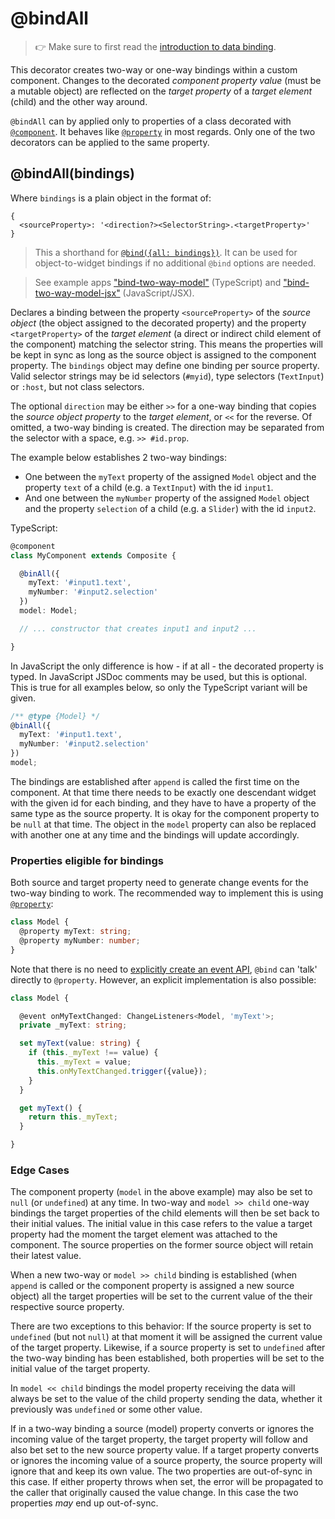---
---
# @bindAll

> :point_right: Make sure to first read the [introduction to data binding](./index.md).

This decorator creates two-way or one-way bindings within a custom component. Changes to the decorated *component property value* (must be a mutable object) are reflected on the *target property* of a *target element* (child) and the other way around.

`@bindAll` can by applied only to properties of a class decorated with [`@component`](./@component.md). It behaves like [`@property`](./@property.md) in most regards. Only one of the two decorators can be applied to the same property.

## @bindAll(bindings)

Where `bindings` is a plain object in the format of:

```
{
  <sourceProperty>: '<direction?><SelectorString>.<targetProperty>'
}
```

> This a shorthand for [`@bind({all: bindings})`](./@bind.md#configall). It can be used for object-to-widget  bindings if no additional `@bind` options are needed.

> See example apps ["bind-two-way-model"](../../examples/bind-two-way-model) (TypeScript) and ["bind-two-way-model-jsx"](../../examples/bind-two-way-model-jsx) (JavaScript/JSX).

Declares a binding between the property `<sourceProperty>` of the *source object* (the object assigned to the decorated property) and the property `<targetProperty>` of the *target element* (a direct or indirect child element of the component) matching the selector string. This means the properties will be kept in sync as long as the source object is assigned to the component property. The `bindings` object may define one binding per source property. Valid selector strings may be id selectors (`#myid`), type selectors (`TextInput`) or `:host`, but not class selectors.

The optional `direction` may be either `>>` for a one-way binding that copies the *source object property* to the *target element*, or `<<` for the reverse. Of omitted, a two-way binding is created. The direction may be separated from the selector with a space, e.g. `>> #id.prop`.

The example below establishes 2 two-way bindings:
* One between the `myText` property of the assigned `Model` object and the property `text` of a child (e.g. a `TextInput`) with the id `input1`.
* And one between the `myNumber` property of the assigned `Model` object and the property `selection` of a child (e.g. a `Slider`) with the id `input2`.

TypeScript:

```ts
@component
class MyComponent extends Composite {

  @binAll({
    myText: '#input1.text',
    myNumber: '#input2.selection'
  })
  model: Model;

  // ... constructor that creates input1 and input2 ...

}
```

In JavaScript the only difference is how - if at all - the decorated property is typed. In JavaScript JSDoc comments may be used, but this is optional. This is true for all examples below, so only the TypeScript variant will be given.

```ts
/** @type {Model} */
@binAll({
  myText: '#input1.text',
  myNumber: '#input2.selection'
})
model;
```

The bindings are established after `append` is called the first time on the component. At that time there needs to be exactly one descendant widget with the given id for each binding, and they have to have a property of the same type as the source property. It is okay for the component property to be `null` at that time. The object in the `model` property can also be replaced with another one at any time and the bindings will update accordingly.

### Properties eligible for bindings

Both source and target property need to generate change events for the two-way binding to work. The recommended way to implement this is using [`@property`](./@property.md):

```ts
class Model {
  @property myText: string;
  @property myNumber: number;
}
```

Note that there is no need to [explicitly create an event API](./@event.md#event), `@bind` can 'talk' directly to `@property`. However, an explicit implementation is also possible:

```ts
class Model {

  @event onMyTextChanged: ChangeListeners<Model, 'myText'>;
  private _myText: string;

  set myText(value: string) {
    if (this._myText !== value) {
      this._myText = value;
      this.onMyTextChanged.trigger({value});
    }
  }

  get myText() {
    return this._myText;
  }

}
```

### Edge Cases

The component property (`model` in the above example) may also be set to `null` (or `undefined`) at any time. In two-way and `model >> child` one-way bindings the target properties of the child elements will then be set back to their initial values. The initial value in this case refers to the value a target property had the moment the target element was attached to the component. The source properties on the former source object will retain their latest value.

When a new two-way or `model >> child` binding is established (when `append` is called or the component property is assigned a new source object) all the target properties will be set to the current value of the their respective source property.

There are two exceptions to this behavior: If the source property is set to `undefined` (but not `null`) at that moment it will be assigned the current value of the target property. Likewise, if a source property is set to `undefined` after the two-way binding has been established, both properties will be set to the initial value of the target property.

In `model << child` bindings the model property receiving the data will always be set to the value of the child property sending the data, whether it previously was `undefined` or some other value.

If in a two-way binding a source (model) property converts or ignores the incoming value of the target property, the target property will follow and also bet set to the new source property value. If a target property converts or ignores the incoming value of a source property, the source property will ignore that and keep its own value. The two properties are out-of-sync in this case. If either property throws when set, the error will be propagated to the caller that originally caused the value change. In this case the two properties *may* end up out-of-sync.
